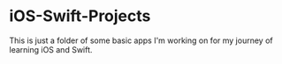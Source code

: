 # iOS-Swift-Projects

This is just a folder of some basic apps I'm working on for my journey of learning iOS and Swift.
